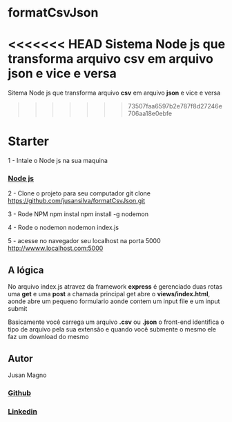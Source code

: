 # formatCsvJson
<<<<<<< HEAD
Sistema Node js que transforma arquivo **csv** em arquivo **json** e vice e versa
=======
Sitema Node js que transforma arquivo **csv** em arquivo **json** e vice e versa
>>>>>>> 73507faa6597b2e787f8d27246e706aa18e0ebfe

# Starter

1 - Intale o Node js na sua maquina
### [Node js](https://nodejs.org/en/download/)

2 - Clone o projeto para seu computador
git clone https://github.com/jusansilva/formatCsvJson.git

3 - Rode NPM 
npm instal
npm install -g nodemon

4 - Rode o nodemon
nodemon index.js

5 - acesse no navegador seu localhost na porta 5000
http://wwww.localhost.com:5000


## A lógica

No arquivo index.js atravez da framework **express** é gerenciado duas rotas uma **get** e uma **post**
a chamada principal get abre o **views/index.html**, aonde abre um pequeno formulario
aonde contem um input file e um input submit

Basicamente você carrega um arquivo **.csv** ou **.json** o front-end identifica o tipo de arquivo pela sua extensão
e quando você submente o mesmo ele faz um download do mesmo 


## Autor

Jusan Magno
### [Github](https://github.com/jusansilva)

### [Linkedin](https://www.linkedin.com/in/jusanmagno/)

